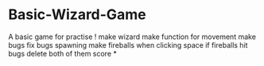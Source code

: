 # Basic-Wizard-Game
A basic game for practise !
make wizard 
make function for movement
make bugs
fix bugs spawning 
make fireballs when clicking space
if fireballs hit bugs delete both of them
score *
